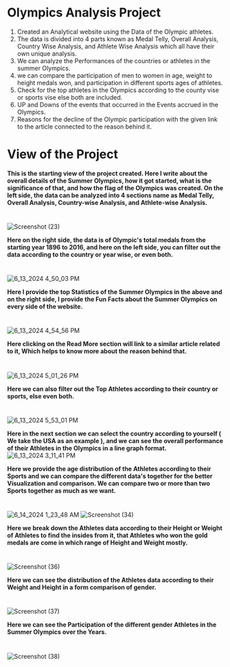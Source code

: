 # Olympics Analysis Project
1. Created an Analytical website using the Data of the Olympic athletes.
2. The data is divided into 4 parts known as Medal Telly, Overall Analysis, Country Wise Analysis, and Athlete Wise Analysis which all have their own unique analysis.
3. We can analyze the Performances of the countries or athletes in the summer Olympics.
4. we can compare the participation of men to women in age, weight to height medals won, and participation in different sports ages of athletes.
5. Check for the top athletes in the Olympics according to the county vise or sports vise else both are included.
6. UP and Downs of the events that occurred in the Events accrued in the Olympics.
7. Reasons for the decline of the Olympic participation with the given link to the article connected to the reason behind it.

# View of the Project
**This is the starting view of the project created. Here I write about the overall details of the Summer Olympics, how it got started, what is the significance of that, and how the flag of the Olympics was created. On the left side, the data can be analyzed into 4 sections name as Medal Telly, Overall Analysis, Country-wise Analysis, and Athlete-wise Analysis.**
#
![Screenshot (23)](https://github.com/T-usharrr/Olympics-Analysis-Web-App/assets/115540350/5493aa30-632a-4c66-a637-e715c55f8759)

**Here on the right side, the data is of Olympic's total medals from the starting year 1896 to 2016, and here on the left side, you can filter out the data according to the country or year wise, or even both.**
#
![6_13_2024 4_50_03 PM](https://github.com/T-usharrr/Olympics-Analysis-Web-App/assets/115540350/8316968c-f96e-4667-8a58-b08330dc7573)

**Here I provide the top Statistics of the Summer Olympics in the above and on the right side, I provide the Fun Facts about the Summer Olympics on every side of the website.**
#
![6_13_2024 4_54_56 PM](https://github.com/T-usharrr/Olympics-Analysis-Web-App/assets/115540350/536778ff-3713-40be-b47e-b9f6cffbaa5a)

**Here clicking on the Read More section will link to a similar article related to it, Which helps to know more about the reason behind that.**
#
![6_13_2024 5_01_26 PM](https://github.com/T-usharrr/Olympics-Analysis-Web-App/assets/115540350/84a108e8-1d22-4fa5-a0e1-985788a9cea4)

**Here we can also filter out the Top Athletes according to their country or sports, else even both.**
#
![6_13_2024 5_53_01 PM](https://github.com/T-usharrr/Olympics-Analysis-Web-App/assets/115540350/b64e3d89-00b7-4ba7-b98c-7e0f3506a5d5)

**Here in the next section we can select the country according to yourself ( We take the USA as an example ), and we can see the overall performance of their Athletes in the Olympics in a line graph format.**
![6_13_2024 3_11_41 PM](https://github.com/T-usharrr/Olympics-Analysis-Web-App/assets/115540350/613eab57-4940-4e71-a7d6-ef573d41eb11)

**Here we provide the age distribution of the Athletes according to their Sports and we can compare the different data's together for the better Visualization and comparison. We can compare two or more than two Sports together as much as we want.**
#
![6_14_2024 1_23_48 AM](https://github.com/T-usharrr/Olympics-Analysis-Web-App/assets/115540350/8f338498-e270-43fa-8bf9-b96f52b9d901)
![Screenshot (34)](https://github.com/T-usharrr/Olympics-Analysis-Web-App/assets/115540350/2b3aba0a-0d4d-4da1-ac0f-238311e286db)

**Here we break down the Athletes data according to their Height or Weight of Athletes to find the insides from it, that Athletes who won the gold medals are come in which range of Height and Weight mostly.**
#
![Screenshot (36)](https://github.com/T-usharrr/Olympics-Analysis-Web-App/assets/115540350/52c46d45-d7cb-46f0-869a-e46ffd9150fe)

**Here we can see the distribution of the Athletes data according to their Weight and Height in a form comparison of gender.** 
#
![Screenshot (37)](https://github.com/T-usharrr/Olympics-Analysis-Web-App/assets/115540350/7017f976-7e80-4b69-ae38-3270a061693a)

**Here we can see the Participation of the different gender Athletes in the Summer Olympics over the Years.**
#
![Screenshot (38)](https://github.com/T-usharrr/Olympics-Analysis-Web-App/assets/115540350/f7833893-8443-40ab-99ee-9db2f9e93764)
